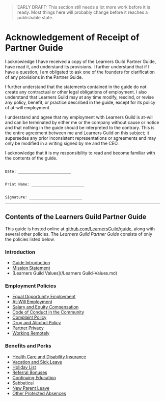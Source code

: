 > EARLY DRAFT: This section still needs a lot more work before it is ready. Most things here will probably change before it reaches a publishable state.

# Acknowledgement of Receipt of Partner Guide

I acknowledge I have received a copy of the Learners Guild Partner Guide, have read it, and understand its provisions.  I further understand that if I have a question, I am obligated to ask one of the founders for clarification of any provisions in the Partner Guide.

I further understand that the statements contained in the guide do not create any contractual or other legal obligations of employment.  I also understand that Learners Guild may at any time modify, rescind, or revise any policy, benefit, or practice described in the guide, except for its policy of at-will employment.


I understand and agree that my employment with Learners Guild is at-will and can be terminated by either me or the company without cause or notice and that nothing in the guide should be interpreted to the contrary.  This is the entire agreement between me and Learners Guild on this subject; it supersedes any prior inconsistent representations or agreements and may only be modified in a writing signed by me and the CEO.


I acknowledge that it is my responsibility to read and become familiar with the contents of the guide.



```

Date: ________________________


Print Name: ________________________


Signature: ________________________

```

***


## Contents of the Learners Guild Partner Guide
This guide is hosted online at [github.com/LearnersGuild/guide](https://github.com/guide), along with several other policies. The *Learners Guild Partner Guide* consists of only the policies listed below.

### Introduction
* [Guide Introduction](/Hiring-Documents/Guide-Introduction.md)
* [Mission Statement](/Mission-Statement.md)
* [Learners Guild Values](/Learners Guild-Values.md)

### Employment Policies
* [Equal Opportunity Employment](/Employment-Policies/Equal-Opportunity-Employment.md)
* [At-Will Employment](/Employment-Policies/At-Will-Employment.md)
* [Salary and Equity Compensation](/Employment-Policies/Salary-and-Equity-Compensation.md)
* [Code of Conduct in the Community](/Employment-Policies/Code-of-Conduct-in-the-Community.md)
* [Complaint Policy](/Employment-Policies/Complaint-Policy.md)
* [Drug and Alcohol Policy](/Employment-Policies/Drug-and-Alcohol-Policy.md)
* [Partner Privacy](/Employment-Policies/Partner-Privacy.md)
* [Working Remotely](/Employment-Policies/Working-Remotely.md)

### Benefits and Perks
* [Health Care and Disability Insurance](/Benefits-and-Perks/Healthcare-and-Disability-Insurance.md)
* [Vacation and Sick Leave](/Benefits-and-Perks/Vacation-and-Sick-Leave.md)
* [Holiday List](/Benefits-and-Perks/Holiday-List.md)
* [Referral Bonuses](/Benefits-and-Perks/Referral-Bonuses.md)
* [Continuing Education](/Benefits-and-Perks/Continuing-Education.md)
* [Sabbatical](/Benefits-and-Perks/Sabbatical.md)
* [New Parent Leave](/Benefits-and-Perks/New-Parent-Leave.md)
* [Other Protected Absences](/Benefits-and-Perks/Other-Protected-Absences.md)
